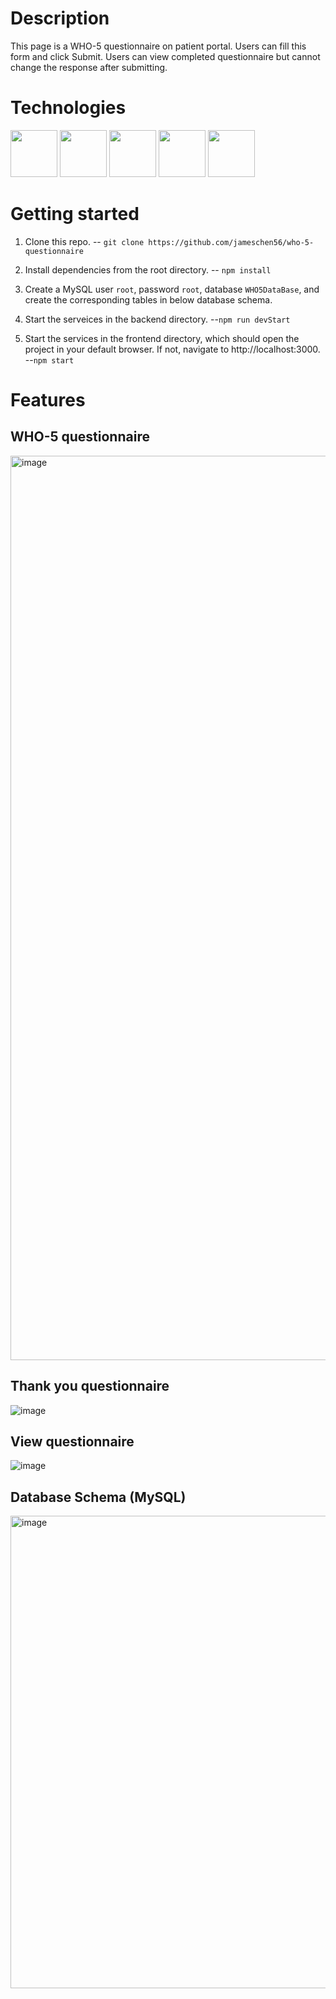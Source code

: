 # Description
This page is a WHO-5 questionnaire on patient portal. Users can fill this form and click Submit. Users can view completed questionnaire but cannot change the response after submitting.

# Technologies
<img src="https://cdn.jsdelivr.net/gh/devicons/devicon/icons/javascript/javascript-plain.svg" style="width:75px;" />
<img src="https://raw.githubusercontent.com/reactjs/reactjs.org/main/src/icons/logo.svg" style="width:75px;">
<img src="https://cdn.jsdelivr.net/gh/devicons/devicon/icons/nodejs/nodejs-original-wordmark.svg" style="width:75px;" />
<img src="https://cdn.jsdelivr.net/gh/devicons/devicon/icons/express/express-original-wordmark.svg" style="width:75px;" />
<img src="https://cdn.jsdelivr.net/gh/devicons/devicon/icons/mysql/mysql-original-wordmark.svg" style="width:75px;" />

# Getting started
1. Clone this repo.
-- `git clone https://github.com/jameschen56/who-5-questionnaire`

2. Install dependencies from the root directory.
-- `npm install`

3. Create a MySQL user `root`, password `root`, database `WHO5DataBase`, and create the corresponding tables in below database schema.


4. Start the serveices in the backend directory.
--`npm run devStart`

5. Start the services in the frontend directory, which should open the project in your default browser. If not, navigate to http://localhost:3000.
--`npm start`


# Features

## WHO-5 questionnaire
<img width="1447" alt="image" src="https://user-images.githubusercontent.com/87781597/218261074-159a99b7-65c7-426d-9eb2-0c8344a779ee.png">

## Thank you questionnaire
![image](https://user-images.githubusercontent.com/87781597/218376136-3850d32c-b83c-41f0-9209-74eb6e35ebcc.png)


## View questionnaire
![image](https://user-images.githubusercontent.com/87781597/218376012-08e8f017-9aa3-49cd-ab65-0a3d42425b7f.png)


## Database Schema (MySQL)
<img width="756" alt="image" src="https://user-images.githubusercontent.com/87781597/218297820-88edc097-df52-4075-ae2c-bc52f5f813aa.png">



